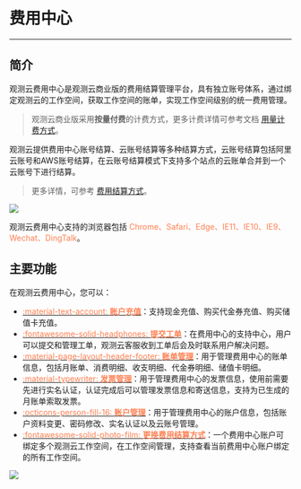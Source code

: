 # 费用中心
---

## 简介

观测云费用中心是观测云商业版的费用结算管理平台，具有独立账号体系，通过绑定观测云的工作空间，获取工作空间的账单，实现工作空间级别的统一费用管理。

> 观测云商业版采用**按量付费**的计费方式，更多计费详情可参考文档 [用量计费方式](../billing-method/index.md)。

观测云提供费用中心账号结算、云账号结算等多种结算方式，云账号结算包括阿里云账号和AWS账号结算，在云账号结算模式下支持多个站点的云账单合并到一个云账号下进行结算。

> 更多详情，可参考 [费用结算方式](../billing-account/index.md)。

![](../img/billing-index-1.png)

观测云费用中心支持的浏览器包括 <font color=coral>Chrome、Safari、Edge、IE11、IE10、IE9、Wechat、DingTalk</font>。


## 主要功能

在观测云费用中心，您可以：

<div class="grid cards" markdown>

- [<font color="coral"> :material-text-account: __账户充值__</font>](../cost-center/account-wallet/index.md)：支持现金充值、购买代金券充值、购买储值卡充值。
- [<font color="coral"> :fontawesome-solid-headphones: __提交工单__</font>](../cost-center/support-center.md)：在费用中心的支持中心，用户可以提交和管理工单，观测云客服收到工单后会及时联系用户解决问题。
- [<font color="coral"> :material-page-layout-header-footer: __账单管理__</font>](../cost-center/billing-management.md)：用于管理费用中心的账单信息，包括月账单、消费明细、收支明细、代金券明细、储值卡明细。
- [<font color="coral"> :material-typewriter: __发票管理__</font>](../cost-center/invoice-management.md)：用于管理费用中心的发票信息，使用前需要先进行实名认证，认证完成后可以管理发票信息和寄送信息，支持为已生成的月账单索取发票。      
- [<font color="coral"> :octicons-person-fill-16: __账户管理__</font>](../cost-center/account-management.md)：用于管理费用中心的账户信息，包括账户资料变更、密码修改、实名认证以及云账号管理。
- [<font color="coral"> :fontawesome-solid-photo-film: __更换费用结算方式__</font>](../billing-account/index.md)：一个费用中心账户可绑定多个观测云工作空间，在工作空间管理，支持查看当前费用中心账户绑定的所有工作空间。
      
</div>



![](../img/3.billing_cost_1.png)

